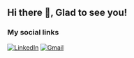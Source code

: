 ## Hi there 👋, Glad to see you! &nbsp;

### My social links
[![LinkedIn](https://img.shields.io/badge/LinkedIn-0077B5?style=for-the-badge&logo=linkedin&logoColor=white)](https://www.linkedin.com/in/james-bengi/)
[![Gmail](https://img.shields.io/badge/Gmail-D14836?style=for-the-badge&logo=gmail&logoColor=white)](mailto:jamesbengi21@gmail.com)


